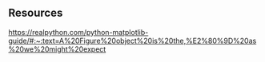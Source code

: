 ## Resources
https://realpython.com/python-matplotlib-guide/#:~:text=A%20Figure%20object%20is%20the,%E2%80%9D%20as%20we%20might%20expect
